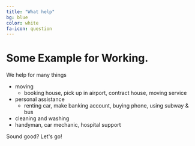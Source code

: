 ```yaml
---
title: "What help"
bg: blue
color: white
fa-icon: question
---
```


# Some Example for Working.

We help for many things

- moving
  * booking house, pick up in airport, contract house, moving service
- personal assistance
  * renting car, make banking account, buying phone, using subway & bus
- cleaning and washing 
- handyman, car mechanic, hospital support

Sound good? Let's go!

